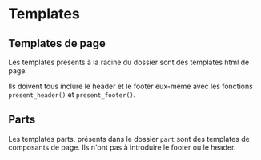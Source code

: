 # Templates

## Templates de page

Les templates présents à la racine du dossier sont des templates html de page.

Ils doivent tous inclure le header et le footer eux-même avec les fonctions `present_header()` et `present_footer()`.

## Parts

Les templates parts, présents dans le dossier `part` sont des templates de composants de page. Ils n'ont pas à introduire le footer ou le header.